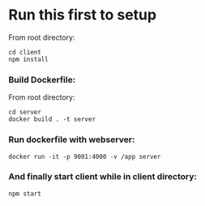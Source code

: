 # Run this first to setup

From root directory:
```
cd client
npm install
```

### Build Dockerfile:

From root directory:
 ```
 cd server
 docker build . -t server
 ```
 
 ### Run dockerfile with webserver:
 ```
 docker run -it -p 9001:4000 -v /app server
```

### And finally start client while in client directory:
```
npm start
```

